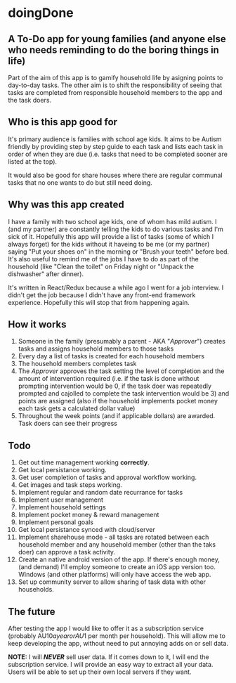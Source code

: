 # doingDone
## A To-Do app for young families (and anyone else who needs reminding to do the boring things in life)

Part of the aim of this app is to gamify household life by asigning points to day-to-day tasks. The other aim is to shift the responsibility of seeing that tasks are completed from responsible household members to the app and the task doers.

## Who is this app good for

It's primary audience is families with school age kids. It aims to be Autism friendly by providing step by step guide to each task and lists each task in order of when they are due (i.e. tasks that need to be completed sooner are listed at the top).

It would also be good for share houses where there are regular communal tasks that no one wants to do but still need doing.

## Why was this app created

I have a family with two school age kids, one of whom has mild autism. I (and my partner) are constantly telling the kids to do various tasks and I'm sick of it. Hopefully this app will provide a list of tasks (some of which I always forget) for the kids without it haveing to be me (or my partner) saying "Put your shoes on" in the morning or "Brush your teeth" before bed. It's also useful to remind me of the jobs I have to do as part of the household (like "Clean the toilet" on Friday night or "Unpack the dishwasher" after dinner).

It's written in React/Redux because a while ago I went for a job interview. I didn't get the job because I didn't have any front-end framework experience. Hopefully this will stop that from happening again.

## How it works

1. Someone in the family (presumably a parent - AKA "_Approver_") creates tasks and assigns household members to those tasks
2. Every day a list of tasks is created for each household members
3. The household members completes task
4. The _Approver_ approves the task setting the level of completion and the amount of intervention required (i.e. if the task is done without prompting intervention would be 0, if the task doer was repeatedly prompted and cajolled to complete the task intervention would be 3) and points are assigned (also if the household implements pocket money each task gets a calculated dollar value)
5. Throughout the week points (and if applicable dollars) are awarded. Task doers can see their progress

## Todo

1. Get out time management working __correctly__.
2. Get local persistance working.
3. Get user completion of tasks and approval workflow working.
4. Get images and task steps working.
5. Implement regular and random date recurrance for tasks
6. Implement user management
7. Implement household settings
8. Implement pocket money & reward management
9. Implement personal goals
10. Get local persistance synced with cloud/server
11. Implement sharehouse mode - all tasks are rotated between each household member and any household member (other than the taks doer) can approve a task activity.
12. Create an native android version of the app. If there's enough money, (and demand) I'll employ someone to create an iOS app version too. Windows (and other platforms) will only have access the web app.
13. Set up community server to allow sharing of task data with other households.

## The future

After testing the app I would like to offer it as a subscription service (probably AU$10 a year or AU$1 per month per household). This will allow me to keep developing the app, without need to put annoying adds on or sell data.

__NOTE:__ I will __*NEVER*__ sell user data. If it comes down to it, I will end the subscription service. I will provide an easy way to extract all your data. Users will be able to set up their own local servers if they want.